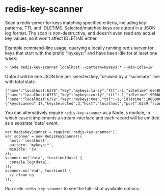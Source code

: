 redis-key-scanner
=================

Scan a redis server for keys matching specified criteria, including key
patterns, TTL and IDLETIME.  Selected/matched keys are output in a JSON log
format.  The scan is non-destructive, and doesn't even read any actual key
values, so it won't affect IDLETIME either.

Example command-line usage, querying a locally running redis server for keys
that start with the prefix "mykeys:" and have been idle for at least one week:
```
> node redis-key-scanner localhost --pattern=mykeys:* --min-idle=1w
```

Output will be one JSON line per selected key, followed by a "summary" line with
total stats:
```
{"name":"localhost:6379","key":"mykeys:larry","ttl":-1,"idletime":604800}
{"name":"localhost:6379","key":"mykeys:curly","ttl":-1,"idletime":900000}
{"name":"localhost:6379","key":"mykeys:moe","ttl":-1,"idletime":1000000}
{"keysScanned":17,"keysSelected":3,"host":"localhost","port":6379,"scanBatch":1000,"scanLimit":null,"limit":null,"pattern":"mykeys:*"}
```

You can alternatively require `redis-key-scanner` as a Node.js module, in which
case it implements a stream interface and each record will be emitted as a
separate 'data' event.
```
var RedisKeyScanner = require('redis-key-scanner');
var scanner = new RedisKeyScanner({
  host: 'localhost',
  pattern: 'mykeys:*',
  minIdle: '1w'
});
scanner.on('data', function(data) {
  console.log(data);
});
scanner.on('end', function() {
  // clean up
});
```

Run `node redis-key-scanner` to see the full list of available options.
